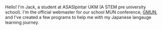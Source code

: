 Hello! I'm Jack, a student at ASASIpintar UKM (A STEM pre university school). I'm the official webmaster for our school MUN conference, [GMUN](https://genmun.github.io/), and I've created a few programs to help me with my Japanese langauge learning journey.
